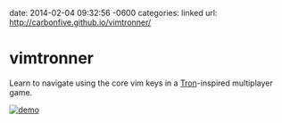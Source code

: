 date: 2014-02-04 09:32:56 -0600
categories: linked
url: http://carbonfive.github.io/vimtronner/

# vimtronner

Learn to navigate using the core vim keys in a [Tron][]-inspired multiplayer
game.

[![demo][]][url]

[Tron]: http://www.imdb.com/title/tt0084827/
[url]: http://carbonfive.github.io/vimtronner/
[demo]: http://cl.ly/image/0W3p1k0J3B2m/vimtronner1.gif

